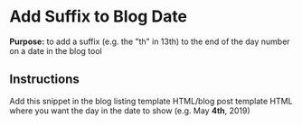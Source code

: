 # Add Suffix to Blog Date

**Purpose:** to add a suffix (e.g. the "th" in 13th) to the end of the day number on a date in the blog tool

## Instructions

Add this snippet in the blog listing template HTML/blog post template HTML where you want the day in the date to show (e.g. May **4th**, 2019)
